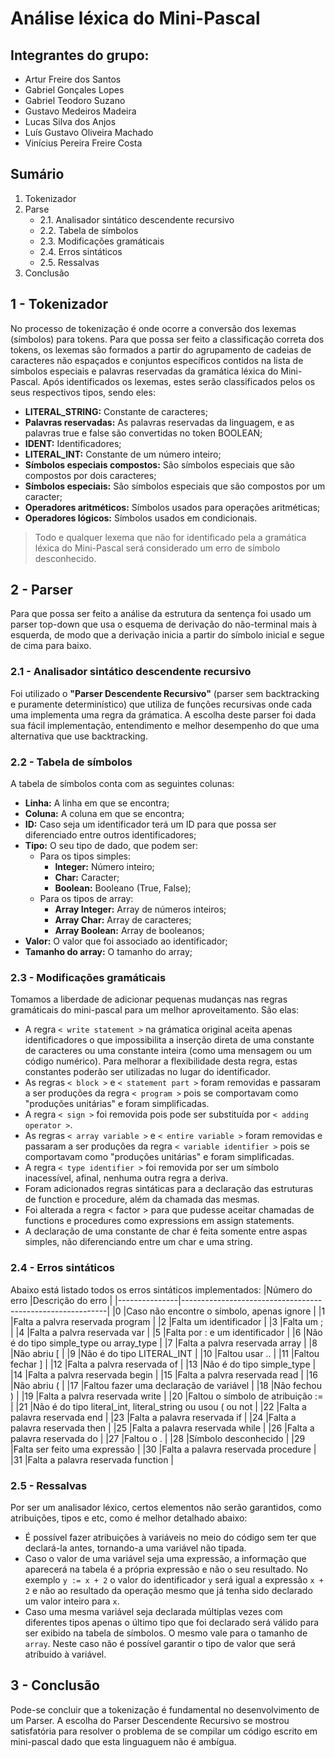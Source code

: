 # Análise léxica do Mini-Pascal

## Integrantes do grupo:

- Artur Freire dos Santos
- Gabriel Gonçales Lopes
- Gabriel Teodoro Suzano
- Gustavo Medeiros Madeira
- Lucas Silva dos Anjos
- Luís Gustavo Oliveira Machado
- Vinícius Pereira Freire Costa

## Sumário

1. Tokenizador
2. Parse
    * 2.1. Analisador sintático descendente recursivo
    * 2.2. Tabela de símbolos
    * 2.3. Modificações gramáticais
    * 2.4. Erros sintáticos
    * 2.5. Ressalvas
3. Conclusão

## 1 - Tokenizador
No processo de tokenização é onde ocorre a conversão dos lexemas (símbolos) para tokens. Para que possa ser feito a classificação correta dos tokens, os lexemas são formados a partir do agrupamento de cadeias de caracteres não espaçados e conjuntos específicos contidos na lista de símbolos especiais e palavras reservadas da gramática léxica do Mini-Pascal. Após identificados os lexemas, estes serão classificados pelos os seus respectivos tipos, sendo eles:

- **LITERAL_STRING:** Constante de caracteres;
- **Palavras reservadas:** As palavras reservadas da linguagem, e as palavras true e false são convertidas no token BOOLEAN;
- **IDENT:** Identificadores;
- **LITERAL_INT:** Constante de um número inteiro;
- **Símbolos especiais compostos:** São símbolos especiais que são compostos por dois caracteres;
- **Símbolos especiais:** São símbolos especiais que são compostos por um caracter;
- **Operadores aritméticos:** Símbolos usados para operações aritméticas;
- **Operadores lógicos:** Símbolos usados em condicionais.

> Todo e qualquer lexema que não for identificado pela a gramática léxica do Mini-Pascal será considerado um erro de símbolo desconhecido.

## 2 - Parser
Para que possa ser feito a análise da estrutura da sentença foi usado um parser top-down que usa o esquema de derivação do não-terminal mais à esquerda, de modo que a derivação inicia a partir do símbolo inicial e segue de cima para baixo.

### 2.1 - Analisador sintático descendente recursivo
Foi utilizado o **"Parser Descendente Recursivo"** (parser sem backtracking e puramente determinístico) que utiliza de funções recursivas onde cada uma implementa uma regra da grámatica. A escolha deste parser foi dada sua fácil implementação, entendimento e melhor desempenho do que uma alternativa que use backtracking.

### 2.2 - Tabela de símbolos
A tabela de símbolos conta com as seguintes colunas:
- **Linha:** A linha em que se encontra;
- **Coluna:** A coluna em que se encontra;
- **ID:** Caso seja um identificador terá um ID para que possa ser diferenciado entre outros identificadores;
- **Tipo:** O seu tipo de dado, que podem ser: 
    - Para os tipos simples: 
        - **Integer:** Número inteiro;
        - **Char:** Caracter;
        - **Boolean:** Booleano (True, False);
    - Para os tipos de array: 
        - **Array Integer:** Array de números inteiros;
        - **Array Char:** Array de caracteres;
        - **Array Boolean:** Array de booleanos;
- **Valor:** O valor que foi associado ao identificador;
- **Tamanho do array:** O tamanho do array;

### 2.3 - Modificações gramáticais
Tomamos a liberdade de adicionar pequenas mudanças nas regras gramáticais do mini-pascal para um melhor aproveitamento. São elas:
- A regra `< write statement >` na grámatica original aceita apenas identificadores o que impossibilita a inserção direta de uma constante de caracteres ou uma constante inteira (como uma mensagem ou um código numérico). Para melhorar a flexibilidade desta regra, estas constantes poderão ser utilizadas no lugar do identificador.
- As regras `< block >` e `< statement part >` foram removidas e passaram a ser produções da regra `< program >` pois se comportavam como "produções unitárias" e foram simplificadas.
- A regra `< sign >` foi removida pois pode ser substituída por `< adding operator >`.
- As regras `< array variable >` e `< entire variable >` foram removidas e passaram a ser produções da regra `< variable identifier >` pois se comportavam como "produções unitárias" e foram simplificadas.
- A regra `< type identifier >` foi removida por ser um símbolo inacessível, afinal, nenhuma outra regra a deriva.
- Foram adicionados regras sintáticas para a declaração das estruturas de function e procedure, além da chamada das mesmas.
- Foi alterada a regra < factor > para que pudesse aceitar chamadas de functions e procedures como expressions em assign statements.
- A declaração de uma constante de char é feita somente entre aspas simples, não diferenciando entre um char e uma string.

### 2.4 - Erros sintáticos
Abaixo está listado todos os erros sintáticos implementados:
|Número do erro |Descrição do erro                                          |
|---------------|-----------------------------------------------------------|
|0              |Caso não encontre o símbolo, apenas ignore                 |
|1              |Falta a palvra reservada program                           |
|2              |Falta um identificador                                     |
|3              |Falta um ;                                                 |
|4              |Falta a palvra reservada var                               |
|5              |Falta por : e um identificador                             |
|6              |Não é do tipo simple_type ou array_type                    |
|7              |Falta a palvra reservada array                             |
|8              |Não abriu [                                                |
|9              |Não é do tipo LITERAL_INT                                  |
|10             |Faltou usar ..                                             |
|11             |Faltou fechar ]                                            |
|12             |Falta a palvra reservada of                                |
|13             |Não é do tipo simple_type                                  |
|14             |Falta a palvra reservada begin                             |
|15             |Falta a palvra reservada read                              |
|16             |Não abriu (                                                |
|17             |Faltou fazer uma declaração de variável                    |
|18             |Não fechou )                                               |
|19             |Falta a palvra reservada write                             |
|20             |Faltou o símbolo de atribuição :=                          |
|21             |Não é do tipo literal_int, literal_string ou usou ( ou not |
|22             |Falta a palavra reservada end                              |
|23             |Falta a palavra reservada if                               |
|24             |Falta a palavra reservada then                             |
|25             |Falta a palavra reservada while                            |
|26             |Falta a palavra reservada do                               |
|27             |Faltou o .                                                 |
|28             |Símbolo desconhecido                                       |
|29             |Falta ser feito uma expressão                              |
|30             |Falta a palavra reservada procedure                        |
|31             |Falta a palavra reservada function                         |

### 2.5 - Ressalvas
Por ser um analisador léxico, certos elementos não serão garantidos, como atribuições, tipos e etc, como é melhor detalhado abaixo: 
- É possível fazer atribuições à variáveis no meio do código sem ter que declará-la antes, tornando-a uma variável não tipada.
- Caso o valor de uma variável seja uma expressão, a informação que aparecerá na tabela é a própria expressão e não o seu resultado. No exemplo `y := x + 2` o valor do identificador `y` será igual a expressão `x + 2` e não ao resultado da operação mesmo que já tenha sido declarado um valor inteiro para `x`.
- Caso uma mesma variável seja declarada múltiplas vezes com diferentes tipos apenas o último tipo que foi declarado será válido para ser exibido na tabela de símbolos. O mesmo vale para o tamanho de `array`. Neste caso não é possível garantir o tipo de valor que será atríbuido à variável.

## 3 - Conclusão
Pode-se concluir que a tokenização é fundamental no desenvolvimento de um Parser. A escolha do Parser Descendente Recursivo se mostrou satisfatória para resolver o problema de se compilar um código escrito em mini-pascal dado que esta linguaguem não é ambígua.

